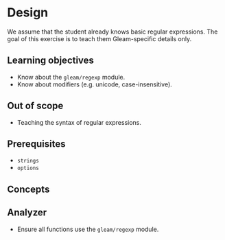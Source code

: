 # Design

We assume that the student already knows basic regular expressions. The goal of this exercise is to teach them Gleam-specific details only.

## Learning objectives

- Know about the `gleam/regexp` module.
- Know about modifiers (e.g. unicode, case-insensitive).

## Out of scope

- Teaching the syntax of regular expressions.

## Prerequisites

- `strings`
- `options`

## Concepts

## Analyzer

- Ensure all functions use the `gleam/regexp` module.
